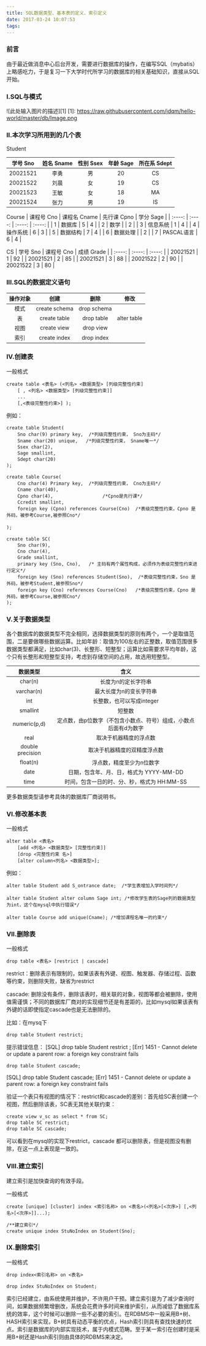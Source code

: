 ```yaml
---
title: SQL数据类型、基本表的定义、索引定义
date: 2017-03-24 10:07:53
tags:
---
```


### 前言
由于最近做消息中心后台开发，需要进行数据库的操作，在编写SQL（mybatis）上略感吃力，于是复习一下大学时代所学习的数据库的相关基础知识，直接从SQL开始。
     
### I.SQL与模式
![此处输入图片的描述][1]
  [1]: https://raw.githubusercontent.com/jdqm/hello-world/master/db/Image.png
  
### II.本次学习所用到的几个表
Student

| 学号 Sno | 姓名 Sname  |  性别 Ssex | 年龄 Sage | 所在系 Sdept |
| :----:   | :----:   | :----:  | :----:  | :----:  |
| 20021521     | 李勇 |   男    |  20     |  CS     |
| 20021522     | 刘晨 |   女    |  19     |  CS     |
| 20021523     | 王敏 |   女    |  18     |  MA     |
| 20021524     | 张力 |   男    |  19     |  IS     |

Course
| 课程号 Cno | 课程名 Cname  |  先行课 Cpno | 学分 Sage |
| :----:   | :----:   | :----:  | :----:  | 
| 1     | 数据库 |   5    |  4     |
| 2     | 数学 |       |  2    |
| 3     | 信息系统 |   1    |  4     |
| 4     | 操作系统 |   6    |  3     |
| 5     | 数据结构 |   7    |  4     |
| 6     | 数据处理 |       |  2    |
| 7     | PASCAL语言 |   6    |  4     |

CS
| 学号 Sno | 课程号 Cno  |  成绩 Grade |
| :----:   | :----:   | :----:  |
| 20021521     | 1 |  92   |
| 20021521     | 2 |  85   |
| 20021521     | 3 |  88   |
| 20021522     | 2 |  90   |
| 20021522     | 3 |  80   |

### III.SQL的数据定义语句
| 操作对象 | 创建 |  删除 |  修改 |
| :----:   | :----:   | :----:  | :----:  |
| 模式     | create schema |  drop schema   |    |
| 表     | create table |  drop table   |alter table    |
| 视图     | create view |  drop view   |    |
| 索引     | create index |  drop index   |    |

### IV.创建表
一般格式
```
create table <表名> (<列名> <数据类型> [列级完整性约束]
    [ , <列名> <数据类型> [列级完整性约束]]
    ...
    [,<表级完整性约束>] );
```
例如：
```
create table Student(
    Sno char(9) primary key,  /*列级完整性约束， Sno为主码*/
    Sname char(20) unique,   /*列级完整性约束， Sname唯一*/
    Ssex char(2),
    Sage smallint,
    Sdept char(20)
);
```
```
create table Course(
    Cno char(4) Primary key,  /*列级完整性约束， Cno为主码*/
    Cname char(40),
    Cpno char(4),                  /*Cpno是先行课*/
    Ccredit smallint,
    foreign key (Cpno) references Course(Cno)  /*表级完整性约束，Cpno 是外码，被参考Course,被参照Cno*/

);
```
```
create table SC(
    Sno char(9),
    Cno char(4),
    Grade smallint,
    primary key (Sno, Cno),   /* 主码有两个属性构成，必须作为表级完整性约束进行定义*/
    foreign key (Sno) references Student(Sno),  /*表级完整性约束，Sno 是外码，被参考Student,被参照Sno*/
    foreign key (Cno) references Course(Cno)   /*表级完整性约束，Cpno 是外码，被参考Course,被参照Cno*/
);
```



### V.关于数据类型
各个数据库的数据类型不完全相同，选择数据类型的原则有两个，一个是取值范围，二是要做哪些数据运算。比如年龄：取值为100左右的正整数，取值范围很多数据类型都满足，比如char(3)、长整形、短整型；运算比如需要求平均年龄，这个只有长整形和短整型支持，考虑到存储空间的占用，故选用短整型。

|数据类型|含义|
|:----:|:----:|
|char(n)|长度为n的定长字符串|
|varchar(n)|最大长度为n的变长字符串|
|int|长整数，也可以写成integer|
|smallint|短整数|
|numeric(p,d)|定点数，由p位数字（不包含小数点、符号）组成，小数点后面有d为数字|
|real|取决于机器精度的浮点数|
|double precision|取决于机器精度的双精度浮点数|
|float(n)|浮点数，精度至少为n位数字|
|date|日期，包含年、月、日，格式为 YYYY-MM-DD|
|time|时间，包含一日的时、分、秒，格式为 HH:MM-SS|

更多数据类型请参考具体的数据库厂商说明书。

### VI.修改基本表
一般格式
```
alter table <表名> 
    [add <列名> <数据类型> [完整性约束]]
    [drop <完整性约束 名>]
    [alter column<列名> <数据类型>];
```
例如：
```
alter table Student add S_ontrance date;  /*学生表增加入学时间列*/

alter table Student alter column Sage int; /*修改学生表的Sage列的数据类型为int，这个在mysql中执行错误*/

alter table Course add unique(Cname); /*增加课程名唯一的约束*/
```
### VII.删除表
一般格式
```
drop table <表名> [restrict | cascade] 
```
restrict：删除表示有限制的，如果该表有外键、视图、触发器、存储过程、函数等约束，则删除失败，缺省为restrict

cascade: 删除没有条件，删除该表时，相关联的对象，视图等都会被删除，使用值需谨慎；不同的数据库厂商对的实现细节还是有差距的，比如mysql如果该表有外键的话即使指定cascade也是无法删除的。


比如：在mysq下
```
drop table Student restrict;
```
提示错误信息：
[SQL] drop table Student restrict ;
[Err] 1451 - Cannot delete or update a parent row: a foreign key constraint fails

```
drop table Student cascade;
```
[SQL] drop table Student cascade;
[Err] 1451 - Cannot delete or update a parent row: a foreign key constraint fails

验证一个表只有视图的情况下：restrict和cascade的差别：首先给SC表创建一个视图，然后删除该表，SC表无其他关联约束：
```
create view v_sc as select * from SC;
drop table SC restrict;
drop table SC cascade;
```
可以看到在mysql的实现下restrict，cascade 都可以删除表，但是视图没有删除，在这一点上表现是一致的。

### VIII.建立索引
建立索引是加快查询的有效手段。

一般格式
```
create [unique] [cluster] index <索引名称> on <表名>(<列名>[<次序>] [,<列名>[<次序>]]...);
```
```
/**建立索引*/
create unique index StuNoIndex on Student(Sno);
```
### IX.删除索引
一般格式
```
drop index<索引名称> on <表名>
```
```
drop index StuNoIndex on Student;
```
索引已经建立，由系统使用并维护，不许用户干预。建立索引是为了减少查询时间，如果数据频繁增删改，系统会花费许多时间来维护索引，从而减低了数据库系统的效率，这个时候可以删除一些不必要的索引。在RDBMS中一般采用B+树、HASH索引来实现，B+树具有动态平衡的优点，Hash索引则具有查找快速的优点。索引是数据库的内部实现技术，属于内模式范畴。至于某一索引在创建时是采用B+树还是Hash索引则由具体的RDBMS来决定。



